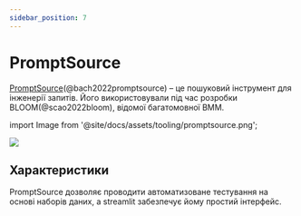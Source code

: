 ```yaml
---
sidebar_position: 7
---
```


# PromptSource

[PromptSource](https://github.com/bigscience-workshop/promptsource)(@bach2022promptsource) – це пошуковий інструмент для інженерії запитів. Його використовували під час розробки BLOOM(@scao2022bloom), відомої багатомовної ВММ.


import Image from '@site/docs/assets/tooling/promptsource.png';

<div style={{textAlign: 'center'}}>
  <img src={Image} style={{width: "750px"}} />
</div>

## Характеристики

PromptSource дозволяє проводити автоматизоване тестування на основі наборів даних, а streamlit забезпечує йому простий інтерфейс.